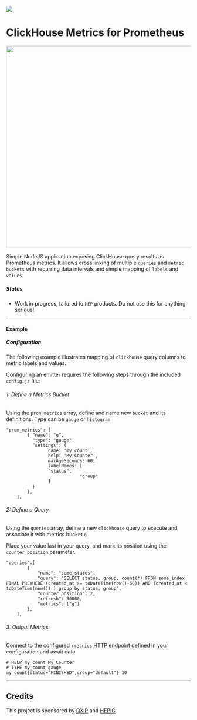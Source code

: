 <img src="https://avatars2.githubusercontent.com/u/27866033?s=200&v=4">

# ClickHouse Metrics for Prometheus
<img src=https://user-images.githubusercontent.com/1423657/62568240-0e389700-b88d-11e9-8e7d-16d84be08ae9.png width=550>

Simple NodeJS application exposing ClickHouse query results as Prometheus metrics. It allows cross linking of multiple `queries` and `metric buckets` with recurring data intervals and simple mapping of `labels` and `values`.

##### Status
* Work in progress, tailored to `HEP` products. Do not use this for anything serious!

-------------

#### Example

##### Configuration
The following example illustrates mapping of `clickhouse` query columns to metric labels and values.

Configuring an emitter requires the following steps through the included `config.js` file:

###### 1: Define a Metrics Bucket
Using the `prom_metrics` array, define and name new `bucket` and its definitions. Type can be `gauge` or `histogram`
```
"prom_metrics": [
		{ "name": "g", 
		  "type": "gauge",
		  "settings": {
		        name: 'my_count',
		        help: 'My Counter',
		        maxAgeSeconds: 60,
		        labelNames: [   
				"status",
	                        "group"
		        ]
		  }
		},
	],
```

###### 2: Define a Query
Using the `queries` array, define a new `clickhouse` query to execute and associate it with metrics bucket `g`

Place your value last in your query, and mark its position using the `counter_position` parameter.
```
"queries":[
		{
			"name": "some_status",
			"query": "SELECT status, group, count(*) FROM some_index FINAL PREWHERE (created_at >= toDateTime(now()-60)) AND (created_at < toDateTime(now()) ) group by status, group",
			"counter_position": 2,
			"refresh": 60000,
			"metrics": ["g"]
		},
	],
```

###### 3: Output Metrics
Connect to the configured `/metrics` HTTP endpoint defined in your configuration and await data
```
# HELP my_count My Counter
# TYPE my_count gauge
my_count{status="FINISHED",group="default"} 10
```


---------

## Credits
This project is sponsored by [QXIP](https://github.com/qxip) and [HEPIC](http://hepic.tel)
